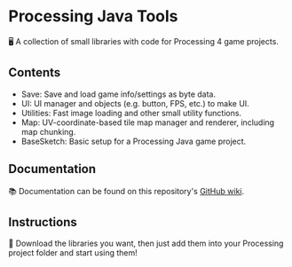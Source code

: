 # Processing Java Tools
 🖥️ A collection of small libraries with code for Processing 4 game projects.

## Contents
- Save: Save and load game info/settings as byte data.
- UI: UI manager and objects (e.g. button, FPS, etc.) to make UI.
- Utilities: Fast image loading and other small utility functions.
- Map: UV-coordinate-based tile map manager and renderer, including map chunking.
- BaseSketch: Basic setup for a Processing Java game project.

## Documentation
 📚 Documentation can be found on this repository's [GitHub wiki](https://github.com/leohumnew/processing-java-tools/wiki).

## Instructions
 📑 Download the libraries you want, then just add them into your Processing project folder and start using them!
